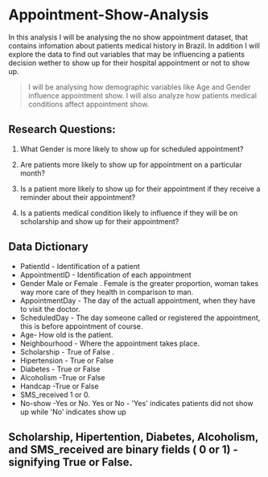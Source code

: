 # Appointment-Show-Analysis
In this analysis I will be analysing the no show appointment dataset, that contains infomation about patients medical history in Brazil. In addition I will explore the data to find out variables that may be influencing a patients decision wether to show up for their hospital appointment or not to show up.

> I will be analysing how demographic variables like Age and Gender influence appointment show. I will also analyze how patients medical conditions affect appointment show.

 ## Research Questions:
 1. What Gender is more likely to show up for scheduled appointment?

2. Are patients more likely to show up for appointment on a particular month?

3.  Is a patient more likely to show up for their appointment if they receive a reminder about their appointment? 
4. Is a patients medical condition likely to influence if they will be on scholarship and show up for their appointment?


## Data Dictionary
- PatientId - Identification of a patient
 - AppointmentID - Identification of each appointment
- Gender Male or Female . Female is the greater proportion, woman takes way more care of they health in comparison to man.
 - AppointmentDay - The day of the actuall appointment, when they have to visit the doctor.
 - ScheduledDay - The day someone called or registered the appointment, this is before appointment of course.
- Age- How old is the patient.
- Neighbourhood - Where the appointment takes place.
- Scholarship - True of False . 
- Hipertension - True or False
- Diabetes - True or False
- Alcoholism -True or False
- Handcap -True or False
- SMS_received 1 or 0.
- No-show -Yes or No. Yes or No - 'Yes' indicates patients did not show up while 'No' indicates show up

## Scholarship, Hipertention, Diabetes,  Alcoholism, and SMS_received are binary fields ( 0 or 1) - signifying True or False.
